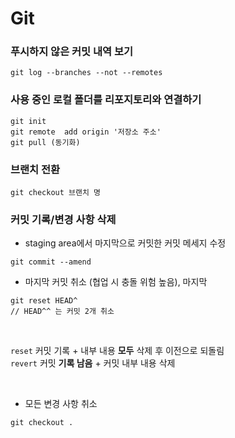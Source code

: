 # Git

### 푸시하지 않은 커밋 내역 보기
```
git log --branches --not --remotes
```

### 사용 중인 로컬 폴더를 리포지토리와 연결하기
```
git init
git remote  add origin '저장소 주소'
git pull (동기화)
```

### 브랜치 전환
```
git checkout 브랜치 명
```

### 커밋 기록/변경 사항 삭제
- staging area에서 마지막으로 커밋한 커밋 메세지 수정
```
git commit --amend
```

- 마지막 커밋 취소 (협업 시 충돌 위험 높음), 마지막 
```
git reset HEAD^
// HEAD^^ 는 커밋 2개 취소
```

<br>

`reset` 커밋 기록 + 내부 내용 **모두** 삭제 후 이전으로 되돌림  
`revert` 커밋 **기록 남음** + 커밋 내부 내용 삭제

<br>

- 모든 변경 사항 취소
```
git checkout .
```